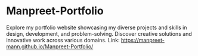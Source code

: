 # Manpreet-Portfolio
Explore my portfolio website showcasing my diverse projects and skills in design, development, and problem-solving. Discover creative solutions and innovative work across various domains.
Link: https://manpreet-mann.github.io/Manpreet-Portfolio/
